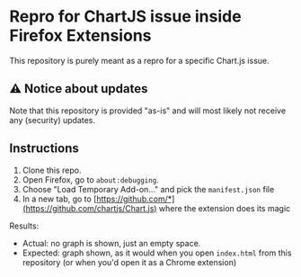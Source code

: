 # Repro for ChartJS issue inside Firefox Extensions

This repository is purely meant as a repro for a specific Chart.js issue.

## ⚠️ Notice about updates

Note that this repository is provided "as-is" and will most likely not receive any (security) updates.

## Instructions

1. Clone this repo.
1. Open Firefox, go to `about:debugging`.
1. Choose "Load Temporary Add-on..." and pick the `manifest.json` file
1. In a new tab, go to [https://github.com/*](https://github.com/chartjs/Chart.js) where the extension does its magic

Results:

- Actual: no graph is shown, just an empty space.
- Expected: graph shown, as it would when you open `index.html` from this repository (or when you'd open it as a Chrome extension)
